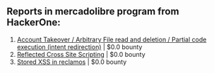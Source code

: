 ## Reports in mercadolibre program from HackerOne:
1. [Account Takeover / Arbitrary File read and deletion / Partial code execution (intent redirection)](https://hackerone.com/reports/2289836) | $0.0 bounty
2. [Reflected Cross Site Scripting](https://hackerone.com/reports/1093577) | $0.0 bounty
3. [Stored XSS in reclamos](https://hackerone.com/reports/1675516) | $0.0 bounty